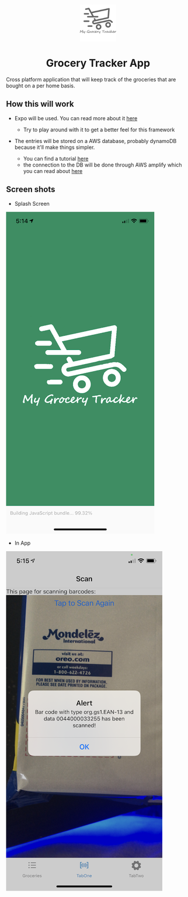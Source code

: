 <div align="center">
  <img alt="Logo" src="assets/images/mgt.logo.png" width="100" />
</div>
<h1 align="center">
   Grocery Tracker App
</h1>
 
Cross platform application that will keep track of the groceries that are bought on a per home basis.

## How this will work
- Expo will be used. You can read more about it [here](https://docs.expo.io/)
    - Try to play around with it to get a better feel for this framework 

- The entries will be stored on a AWS database, probably dynamoDB because it'll make things simpler.
    - You can find a tutorial [here](https://aws.amazon.com/getting-started/hands-on/design-a-database-for-a-mobile-app-with-dynamodb/)
    - the connection to the DB will be done through AWS amplify which you can read about [here](https://blog.expo.io/how-to-build-cloud-powered-mobile-apps-with-expo-aws-amplify-2fddc898f9a2)

## Screen shots
- Splash Screen

![splash](assets/images/splash.PNG)

- In App

![app](assets/images/in_app.PNG)
